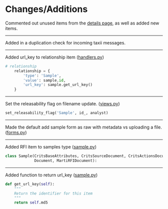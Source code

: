 # Changes/Additions

Commented out unused items from the [details page](templates/samples_detail.html), as well as added new items.

---

Added in a duplication check for incoming taxii messages.  

---

Added url_key to relationship item ([handlers.py](handlers.py))

```python
# relationship
    relationship = {
        'type': 'Sample',
        'value': sample.id,
        'url_key': sample.get_url_key()
    }
```

---

Set the releasability flag on filename update. ([views.py](views.py))

```python
set_releasability_flag('Sample', id_, analyst)
```

---

Made the default add sample form as raw with metadata vs uploading a file. ([forms.py](forms.py))

---

Added RFI item to samples type ([sample.py](sample.py))

```python
class Sample(CritsBaseAttributes, CritsSourceDocument, CritsActionsDocument,
             Document, MartiRFIDocument):
```

---

Added function to return url_key ([sample.py](sample.py))

```python
def get_url_key(self):
    """
    Return the identifier for this item
    """
    return self.md5
```